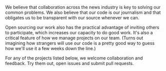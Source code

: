 We believe that collaboration across the news industry is key to solving our common problems. We also believe that our code is our journalism and that obligates us to be transparent with our source whenever we can.

Open sourcing our work also has the practical advantage of inviting others to participate, which increases our capacity to do good work. It's also a critical feature of how we manage projects on our team. (Turns out imagining how strangers will use our code is a pretty good way to guess how we'll use it a few weeks down the line.)

For any of the projects listed below, we welcome collaboration and feedback. Try them out, open issues and submit pull requests.
